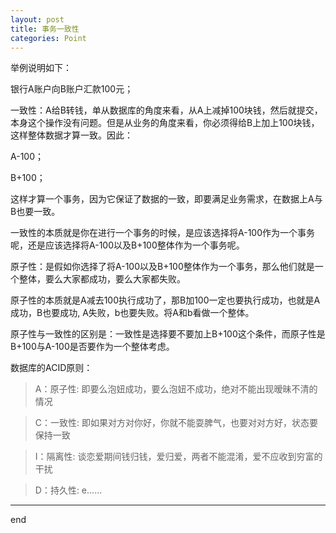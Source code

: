 ```yaml
---
layout: post
title: 事务一致性
categories: Point
---
```




举例说明如下：


银行A账户向B账户汇款100元；


一致性：A给B转钱，单从数据库的角度来看，从A上减掉100块钱，然后就提交，本身这个操作没有问题。但是从业务的角度来看，你必须得给B上加上100块钱，这样整体数据才算一致。因此：


A-100；


B+100；


这样才算一个事务，因为它保证了数据的一致，即要满足业务需求，在数据上A与B也要一致。


一致性的本质就是你在进行一个事务的时候，是应该选择将A-100作为一个事务呢，还是应该选择将A-100以及B+100整体作为一个事务呢。


原子性：是假如你选择了将A-100以及B+100整体作为一个事务，那么他们就是一个整体，要么大家都成功，要么大家都失败。


原子性的本质就是A减去100执行成功了，那B加100一定也要执行成功，也就是A成功，B也要成功, A失败，b也要失败。将A和b看做一个整体。


原子性与一致性的区别是：一致性是选择要不要加上B+100这个条件，而原子性是B+100与A-100是否要作为一个整体考虑。


数据库的ACID原则：


> A：原子性: 即要么泡妞成功，要么泡妞不成功，绝对不能出现暧昧不清的情况

> C：一致性: 即如果对方对你好，你就不能耍脾气，也要对对方好，状态要保持一致

> I：隔离性: 谈恋爱期间钱归钱，爱归爱，两者不能混淆，爱不应收到穷富的干扰

> D：持久性: e……

-----------------------


end


